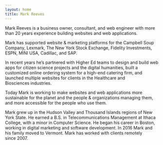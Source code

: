 ```yaml
---
layout: home
title: Mark Reeves
---
```

Mark Reeves is a business owner, consultant, and web engineer with more than 20 years experience building websites and web&nbsp;applications.

Mark has supported website &amp; marketing platforms for the Campbell Soup Company, Lexmark, The New York Stock Exchange, Fidelity Investments, ESPN, MINI USA, Cadillac, and&nbsp;SAP.

In recent years he&rsquo;s partnered with Higher Ed teams to design and build web apps for citizen science projects and the digital humanities, built a customized online ordering system for a high-end catering firm, and launched multiple websites for clients in the Healthcare and Biosciences&nbsp;industries.

Today Mark is working to make websites and web applications more sustainable for the planet and the people &amp; organizations managing&nbsp;them, and more accessible for the people who use&nbsp;them.

Mark grew up in the Hudson Valley and Thousand Islands regions of New York State. He earned a B.S. in Telecommunications Management at Ithaca College, with a minor in Computer Science. He began his career in Boston, working in digital marketing and software development. In 2016 Mark and his family moved to Vermont. Mark has worked with clients remotely since&nbsp;2007.